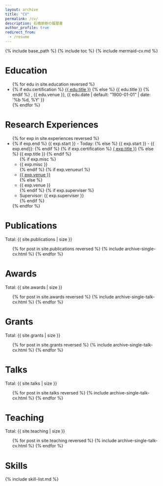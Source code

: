 ```yaml
---
layout: archive
title: "CV"
permalink: /cv/
description: 石橋朋樹の履歴書
author_profile: true
redirect_from:
  - /resume
---
```


{% include base_path %}
{% include toc %}
{% include mermaid-cv.md %}

# Education

<ul>{% for edu in site.education reversed %}
<li>
  {% if edu.certification %}
    <a href="{{ edu.certification | prepend: "/images/" | prepend: base_path }}" class="image-popup">{{ edu.title }}</a>
  {% else %}
    {{ edu.title }}
  {% endif %}
, {{ edu.venue }}, {{ edu.date | default: "1900-01-01" | date: '%b %d, %Y' }}</li>
{% endfor %}</ul>

<!--
- [Ph.D.](../images/学位記.jpg), Department of Biological Sciences, Osaka University, March 25th, 2019
- MS, Department of Biological Sciences, Osaka University, March 28th, 2016
- BS, Department of Biological Sciences, Osaka University, March 25th, 2014
-->

# Research Experiences

<ul>{% for exp in site.experiences reversed %}
  <li>
  {% if exp.end %}
    {{ exp.start }} - Today: 
  {% else %}
    {{ exp.start }} - {{ exp.end}}: 
  {% endif %}
  {% if exp.certification %}
    <a href="{{ exp.certification }}">{ exp.title }}</a>
  {% else %}
    {{ exp.title }}
  {% endif %}
  <ul>
    {% if exp.misc %}
      <li> {{ exp.misc }} </li>
    {% endif %}
    {% if exp.venueurl %}
      <li><a href="{{ exp.venueurl }}">{{ exp.venue }}</a></li>
    {% else %}
      <li>{{ exp.venue }}</li>
    {% endif %}
    {% if exp.superviser %}
      <li>Supervisor: {{ exp.superviser }}</li>
    {% endif %}
  </ul>
</li>
{% endfor %}</ul>

<!--
- 2022-Today: Postdoctoral Fellow (PD), Research Fellowship for Young Scientists, JSPS
  - Also as a Visiting Scientist
  - [Laboratory for Physical Biology](http://www.qbic.riken.jp/phb/), RIKEN BDR, Japan.
  - Supervisor: Dr. Tatsuo Shibata


- 2021-2022: Postdoctoral Researcher
  - [Laboratory for Physical Biology](http://www.qbic.riken.jp/phb/), RIKEN BDR, Japan.
  - Supervisor: Dr. Tatsuo Shibata

- 2019-2021: Postdoctoral Researcher
  - [Laboratory of Insect Ecology](http://www.insecteco.kais.kyoto-u.ac.jp/englishpage.html), Faulty of Agriculture, Kyoto University
  - Supervisor: Prof. Kenji Matsuura

- 2016-2019: [Research Fellowship for Young Scientists (DC1), JSPS](https://kaken.nii.ac.jp/en/grant/KAKENHI-PROJECT-16J01027/)
  - [Laboratory of Cell Biology](http://www.bio.sci.osaka-u.ac.jp/bio_web/lab_page/matsuno/Etop.html), Department of Biological Sciences, Osaka University
  - Supervisor: Prof. Kenji Matsuno

- 2011-2012: Lab technician
  - Laboratory of Genome and Chromosome Functions, Institute for Protein Research, Osaka University
  - Supervisor: Prof. Akira Shinohara
-->

# Publications

Total: {{ site.publications | size }}

  <ul>{% for post in site.publications reversed %}
    {% include archive-single-cv.html %}
  {% endfor %}</ul>

# Awards

Total: {{ site.awards | size }}

  <ul>{% for post in site.awards reversed %}
    {% include archive-single-talk-cv.html %}
  {% endfor %}</ul>

# Grants

Total: {{ site.grants | size }}

  <ul>{% for post in site.grants reversed %}
    {% include archive-single-talk-cv.html %}
  {% endfor %}</ul>

# Talks

Total: {{ site.talks | size }}

  <ul>{% for post in site.talks reversed %}
    {% include archive-single-talk-cv.html %}
  {% endfor %}</ul>

# Teaching

Total: {{ site.teaching | size }}

  <ul>{% for post in site.teaching reversed %}
    {% include archive-single-talk-cv.html %}
  {% endfor %}</ul>

# Skills

{% include skill-list.md %}
